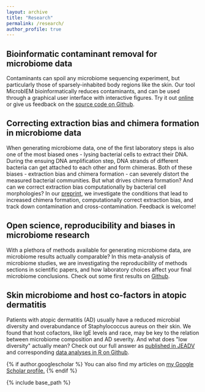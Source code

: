 ```yaml
---
layout: archive
title: "Research"
permalink: /research/
author_profile: true
---
```


Bioinformatic contaminant removal for microbiome data
------
Contaminants can spoil any microbiome sequencing experiment, but particularly those of sparsely-inhabited body regions like the skin. Our tool MicrobIEM bioinformatically reduces contaminants, and can be used through a graphical user interface with interactive figures. Try it out [online](https://env-med.shinyapps.io/microbiem/) or give us feedback on the [source code on Github](https://github.com/LuiseRauer/MicrobIEM).

Correcting extraction bias and chimera formation in microbiome data
------
When generating microbiome data, one of the first laboratory steps is also one of the most biased ones - lysing bacterial cells to extract their DNA. During the ensuing DNA amplification step, DNA strands of different bacteria can get attached to each other and form chimeras. Both of these biases - extraction bias and chimera formation - can severely distort the measured bacterial communities. But what drives chimera formation? And can we correct extraction bias computationally by bacterial cell morphologies? In our [preprint](https://www.biorxiv.org/content/10.1101/2023.07.06.547990v1), we investigate the conditions that lead to increased chimera formation, computationally correct extraction bias, and track down contamination and cross-contamination. Feedback is welcome! 

Open science, reproducibility and biases in microbiome research
------
With a plethora of methods available for generating microbiome data, are microbiome results actually comparable? In this meta-analysis of microbiome studies, we are investigating the reproducibility of methods sections in scientific papers, and how laboratory choices affect your final microbiome conclusions. Check out some first results on [Github](https://github.com/LuiseRauer/Mock-meta-analysis/blob/main/Mock-meta-analysis_pilot-results_2022-09-29.pdf). 

Skin microbiome and host co-factors in atopic dermatitis
------
Patients with atopic dermatitis (AD) usually have a reduced microbial diversity and overabundance of Staphylococcus aureus on their skin. We found that host cofactors, like IgE levels and race, may be key to the relation between microbiome composition and AD severity. And what does "low diversity" actually mean? Check out our full answer as [published in JEADV](https://onlinelibrary.wiley.com/doi/full/10.1111/jdv.18776) and corresponding [data analyses in R on Github](https://github.com/LuiseRauer/Anti-IL22-baseline). 



{% if author.googlescholar %}
  You can also find my articles on <u><a href="{{author.googlescholar}}">my Google Scholar profile</a>.</u>
{% endif %}

{% include base_path %}

